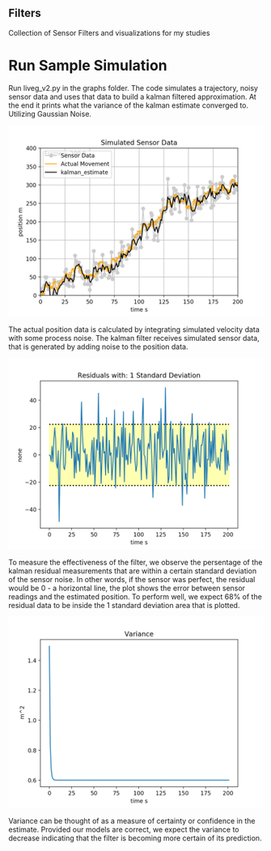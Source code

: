 ## Filters
Collection of Sensor Filters and visualizations for my studies

# Run Sample Simulation
Run liveg_v2.py in the graphs folder. The code simulates a trajectory, noisy sensor data and uses that data to build a kalman filtered approximation. At the end it prints what the variance of the kalman estimate converged to. Utilizing Gaussian Noise.

![sim_data](Figures/RM_Sensor_Data.png)

The actual position data is calculated by integrating simulated velocity data with some process noise. The kalman filter receives simulated sensor data, that is generated by adding noise to the position data.

![sim_data](Figures/RM_Residuals.png)

To measure the effectiveness of the filter, we observe the persentage of the kalman residual measurements that are within a certain standard deviation of the sensor noise. In other words, if the sensor was perfect, the residual would be 0 - a horizontal line, the plot shows the error between sensor readings and the estimated position. To perform well, we expect 68% of the residual data to be inside the 1 standard deviation area that is plotted.

![sim_data](Figures/RM_Variance.png)

Variance can be thought of as a measure of certainty or confidence in the estimate. Provided our models are correct, we expect the variance to decrease indicating that the filter is becoming more certain of its prediction.